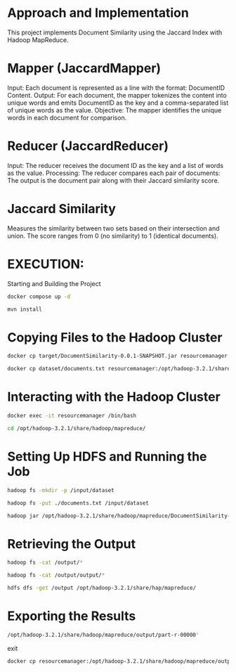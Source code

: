 # Approach and Implementation
This project implements Document Similarity using the Jaccard Index with Hadoop MapReduce.

# Mapper (JaccardMapper)
Input: Each document is represented as a line with the format: DocumentID Content.
Output: For each document, the mapper tokenizes the content into unique words and emits DocumentID as the key and a comma-separated list of unique words as the value.
Objective: The mapper identifies the unique words in each document for comparison.

# Reducer (JaccardReducer)
Input: The reducer receives the document ID as the key and a list of words as the value.
Processing: The reducer compares each pair of documents:
The output is the document pair along with their Jaccard similarity score.

# Jaccard Similarity
Measures the similarity between two sets based on their intersection and union.
The score ranges from 0 (no similarity) to 1 (identical documents).

# EXECUTION:
Starting and Building the Project

```bash
docker compose up -d
```
```bash
mvn install
```

# Copying Files to the Hadoop Cluster

```bash
docker cp target/DocumentSimilarity-0.0.1-SNAPSHOT.jar resourcemanager:/opt/hadoop-3.2.1/share/hadoop/mapreduce/
```

```bash
docker cp dataset/documents.txt resourcemanager:/opt/hadoop-3.2.1/share/hadoop/mapreduce/
```
# Interacting with the Hadoop Cluster

```bash
docker exec -it resourcemanager /bin/bash
```

```bash
cd /opt/hadoop-3.2.1/share/hadoop/mapreduce/ 
```

# Setting Up HDFS and Running the Job

```bash
hadoop fs -mkdir -p /input/dataset
```

```bash
hadoop fs -put ./documents.txt /input/dataset
```

```bash
hadoop jar /opt/hadoop-3.2.1/share/hadoop/mapreduce/DocumentSimilarity-0.0.1-SNAPSHOT.jar com.example.controller.DocumentSimilarityDriver /input/dataset/documents.txt /output
```

# Retrieving the Output
```bash
hadoop fs -cat /output/*
```

```bash
hadoop fs -cat /output/output/*
```

```bash
hdfs dfs -get /output /opt/hadoop-3.2.1/share/hap/mapreduce/
```

# Exporting the Results

```bash
/opt/hadoop-3.2.1/share/hadoop/mapreduce/output/part-r-00000'
```

exit

```bash
docker cp resourcemanager:/opt/hadoop-3.2.1/share/hadoop/mapreduce/output/ output/
```
